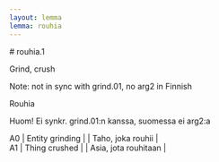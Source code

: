 ```yaml
---
layout: lemma
lemma: rouhia
---
```


<div class="sense">
# <span class="sensename">rouhia.1</span>

<span class="description">Grind, crush</span>

Note: not in sync with grind.01, no arg2 in Finnish

<span class="description">Rouhia</span>

Huom! Ei synkr. grind.01:n kanssa, suomessa ei arg2:a

A0 | Entity grinding |   | Taho, joka rouhii |  
A1 | Thing crushed |   | Asia, jota rouhitaan |  

</div>

